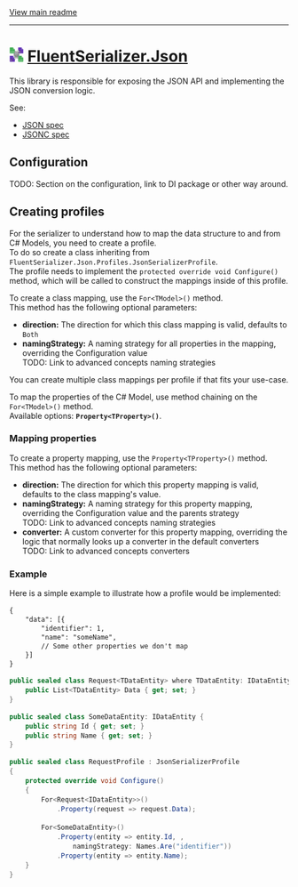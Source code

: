 ﻿[//]: # (Header)

<a href="https://github.com/Marvin-Brouwer/FluentSerializer#readme">
	View main readme
</a><hr/>
<h1>
	<img alt="icon" width="26" height="26"
		src="https://github.com/Marvin-Brouwer/FluentSerializer/raw/main/doc/logo/Logo.json.optimized.svg" />
	<a href="https://github.com/Marvin-Brouwer/FluentSerializer/src/FluentSerializer.Json/Readme.md#readme">
		FluentSerializer.Json
	</a>
</h1>

[//]: # (Body)

This library is responsible for exposing the JSON API and implementing the JSON conversion logic.

See: 
- [JSON spec](https://www.json.org/json-en.html)
- [JSONC spec](https://code.visualstudio.com/docs/languages/json#_json-with-comments)

## Configuration

TODO: Section on the configuration, link to DI package or other way around.

## Creating profiles

For the serializer to understand how to map the data structure to and from C# Models, you need to create a profile.  
To do so create a class inheriting from `FluentSerializer.Json.Profiles.JsonSerializerProfile`.  
The profile needs to implement the `protected override void Configure()` method, which will be called to construct the mappings inside of this profile.  
  
To create a class mapping, use the `For<TModel>()` method.  
This method has the following optional parameters:
- **direction:** The direction for which this class mapping is valid, defaults to `Both`
- **namingStrategy:** A naming strategy for all properties in the mapping, overriding the Configuration value  
  TODO: Link to advanced concepts naming strategies  

You can create multiple class mappings per profile if that fits your use-case.
  
To map the properties of the C# Model, use method chaining on the `For<TModel>()` method.  
Available options: **`Property<TProperty>()`**.

### Mapping properties

To create a property mapping, use the `Property<TProperty>()` method.  
This method has the following optional parameters:
- **direction:** The direction for which this property mapping is valid, defaults to the class mapping's value.
- **namingStrategy:** A naming strategy for this property mapping, overriding the Configuration value and the parents strategy  
  TODO: Link to advanced concepts naming strategies  
- **converter:** A custom converter for this property mapping, overriding the logic that normally looks up a converter in the default converters  
  TODO: Link to advanced concepts converters  

### Example

Here is a simple example to illustrate how a profile would be implemented:  
```jsonc
{ 
	"data": [{
		"identifier": 1,
		"name": "someName",
		// Some other properties we don't map
	}]
}
```

```csharp
public sealed class Request<TDataEntity> where TDataEntity: IDataEntity {
	public List<TDataEntity> Data { get; set; }
}
```

```csharp
public sealed class SomeDataEntity: IDataEntity {
	public string Id { get; set; }
	public string Name { get; set; }
}
```

```csharp
public sealed class RequestProfile : JsonSerializerProfile
{
	protected override void Configure()
	{
		For<Request<IDataEntity>>()
			.Property(request => request.Data);
		
		For<SomeDataEntity>()
			.Property(entity => entity.Id, ,
				namingStrategy: Names.Are("identifier"))
			.Property(entity => entity.Name);
	}
}
```